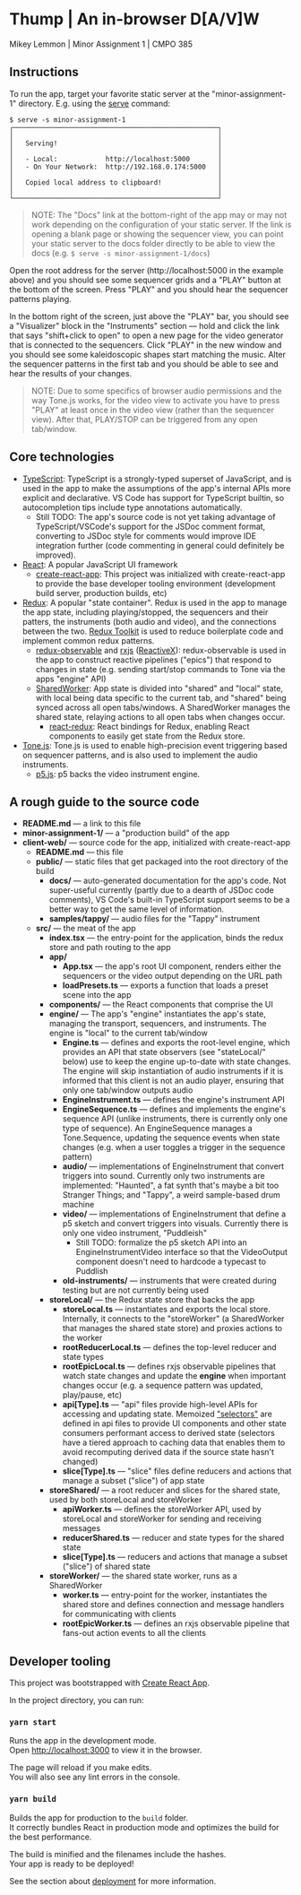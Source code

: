 # Thump | An in-browser D[A/V]W
Mikey Lemmon | Minor Assignment 1 | CMPO 385

## Instructions

To run the app, target your favorite static server at the "minor-assignment-1" directory. E.g. using the [serve](https://www.npmjs.com/package/serve) command:

	$ serve -s minor-assignment-1
	┌───────────────────────────────────────────────────┐
	│                                                   │
	│   Serving!                                        │
	│                                                   │
	│   - Local:            http://localhost:5000       │
	│   - On Your Network:  http://192.168.0.174:5000   │
	│                                                   │
	│   Copied local address to clipboard!              │
	│                                                   │
	└───────────────────────────────────────────────────┘

> NOTE: The "Docs" link at the bottom-right of the app may or may not work depending on the configuration of your static server. If the link is opening a blank page or showing the sequencer view, you can point your static server to the docs folder directly to be able to view the docs (e.g. `$ serve -s minor-assignment-1/docs`)

Open the root address for the server (http://localhost:5000 in the example above) and you should see some sequencer grids and a "PLAY" button at the bottom of the screen. Press "PLAY" and you should hear the sequencer patterns playing.

In the bottom right of the screen, just above the "PLAY" bar, you should see a "Visualizer" block in the "Instruments" section — hold <Shift> and click the link that says "shift+click to open" to open a new page for the video generator that is connected to the sequencers. Click "PLAY" in the new window and you should see some kaleidoscopic shapes start matching the music. Alter the sequencer patterns in the first tab and you should be able to see and hear the results of your changes.

> NOTE: Due to some specifics of browser audio permissions and the way Tone.js works, for the video view to activate you have to press "PLAY" at least once in the video view (rather than the sequencer view). After that, PLAY/STOP can be triggered from any open tab/window.

## Core technologies

-   [TypeScript](https://www.typescriptlang.org/): TypeScript is a strongly-typed superset of JavaScript, and is used in the app to make the assumptions of the app's internal APIs more explicit and declarative. VS Code has support for TypeScript builtin, so autocompletion tips include type annotations automatically.
	- Still TODO: The app's source code is not yet taking advantage of TypeScript/VSCode's support for the JSDoc comment format, converting to JSDoc style for comments would improve IDE integration further (code commenting in general could definitely be improved).
-   [React](https://reactjs.org/): A popular JavaScript UI framework
	- [create-react-app](https://create-react-app.dev/): This project was initialized with create-react-app to provide the base developer tooling environment (development build server, production builds, etc)
-   [Redux](https://redux.js.org/): A popular "state container". Redux is used in the app to manage the app state, including playing/stopped, the sequencers and their patters, the instruments (both audio and video), and the connections between the two. [Redux Toolkit](https://redux-toolkit.js.org/) is used to reduce boilerplate code and implement common redux patterns.
	- [redux-observable](https://redux-observable.js.org/) and [rxjs](https://rxjs-dev.firebaseapp.com/) ([ReactiveX](http://reactivex.io/)): redux-observable is used in the app to construct reactive pipelines ("epics") that respond to changes in state (e.g. sending start/stop commands to Tone via the apps "engine" API)
	- [SharedWorker](https://developer.mozilla.org/en-US/docs/Web/API/SharedWorker): App state is divided into "shared" and "local" state, with local being data specific to the current tab, and "shared" being synced across all open tabs/windows. A SharedWorker manages the shared state, relaying actions to all open tabs when changes occur.
		- [react-redux](https://react-redux.js.org/): React bindings for Redux, enabling React components to easily get state from the Redux store.
-   [Tone.js](https://tonejs.github.io/): Tone.js is used to enable high-precision event triggering based on sequencer patterns, and is also used to implement the audio instruments.
	- [p5.js](https://p5js.org/): p5 backs the video instrument engine.

## A rough guide to the source code

-   **README.md** — a link to this file
-   **minor-assignment-1/** — a "production build" of the app
-   **client-web/** — source code for the app, initialized with create-react-app
	- **README.md** — this file
	- **public/** — static files that get packaged into the root directory of the build
		- **docs/** — auto-generated documentation for the app's code. Not super-useful currently (partly due to a dearth of JSDoc code comments), VS Code's built-in TypeScript support seems to be a better way to get the same level of information.
		- **samples/tappy/** — audio files for the "Tappy" instrument
	- **src/** — the meat of the app
		- **index.tsx** — the entry-point for the application, binds the redux store and path routing to the app
		- **app/**
			- **App.tsx** — the app's root UI component, renders either the sequencers or the video output depending on the URL path
			- **loadPresets.ts** — exports a function that loads a preset scene into the app
		- **components/** — the React components that comprise the UI
		- **engine/** — The app's "engine" instantiates the app's state, managing the transport, sequencers, and instruments. The engine is "local" to the current tab/window
			- **Engine.ts** — defines and exports the root-level engine, which provides an API that state observers (see "stateLocal/" below) use to keep the engine up-to-date with state changes. The engine will skip instantiation of audio instruments if it is informed that this client is not an audio player, ensuring that only one tab/window outputs audio
			- **EngineInstrument.ts** — defines the engine's instrument API
			- **EngineSequence.ts** — defines and implements the engine's sequence API (unlike instruments, there is currently only one type of sequence). An EngineSequence manages a Tone.Sequence, updating the sequence events when state changes (e.g. when a user toggles a trigger in the sequence pattern)
			- **audio/** — implementations of EngineInstrument that convert triggers into sound. Currently only two instruments are implemented: "Haunted", a fat synth that's maybe a bit too Stranger Things; and "Tappy", a weird sample-based drum machine
			- **video/** — implementations of EngineInstrument that define a p5 sketch and convert triggers into visuals. Currently there is only one video instrument, "Puddleish"
				- Still TODO: formalize the p5 sketch API into an EngineInstrumentVideo interface so that the VideoOutput component doesn't need to hardcode a typecast to Puddlish
			- **old-instruments/** — instruments that were created during testing but are not currently being used
		- **storeLocal/** — the Redux state store that backs the app
			- **storeLocal.ts** — instantiates and exports the local store. Internally, it connects to the "storeWorker" (a SharedWorker that manages the shared state store) and proxies actions to the worker
			- **rootReducerLocal.ts** — defines the top-level reducer and state types
			- **rootEpicLocal.ts** — defines rxjs observable pipelines that watch state changes and update the **engine** when important changes occur (e.g. a sequence pattern was updated, play/pause, etc)
			- **api[Type].ts** — "api" files provide high-level APIs for accessing and updating state. Memoized ["selectors"](https://github.com/reduxjs/reselect) are defined in api files to provide UI components and other state consumers performant access to derived state (selectors have a tiered approach to caching data that enables them to avoid recomputing derived data if the source state hasn't changed)
			- **slice[Type].ts** — "slice" files define reducers and actions that manage a subset ("slice") of app state
		- **storeShared/** — a root reducer and slices for the shared state, used by both storeLocal and storeWorker
			- **apiWorker.ts** — defines the storeWorker API, used by storeLocal and storeWorker for sending and receiving messages
			- **reducerShared.ts** — reducer and state types for the shared state
			- **slice[Type].ts** — reducers and actions that manage a subset ("slice") of shared state
		- **storeWorker/** — the shared state worker, runs as a SharedWorker
			- **worker.ts** — entry-point for the worker, instantiates the shared store and defines connection and message handlers for communicating with clients
			- **rootEpicWorker.ts** — defines an rxjs observable pipeline that fans-out action events to all the clients

## Developer tooling

This project was bootstrapped with [Create React App](https://github.com/facebook/create-react-app).

In the project directory, you can run:

### `yarn start`

Runs the app in the development mode.<br />
Open [http://localhost:3000](http://localhost:3000) to view it in the browser.

The page will reload if you make edits.<br />
You will also see any lint errors in the console.

### `yarn build`

Builds the app for production to the `build` folder.<br />
It correctly bundles React in production mode and optimizes the build for the best performance.

The build is minified and the filenames include the hashes.<br />
Your app is ready to be deployed!

See the section about [deployment](https://facebook.github.io/create-react-app/docs/deployment) for more information.
